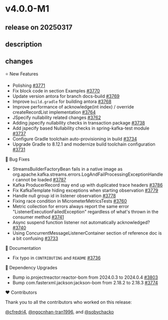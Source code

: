 # v4.0.0-M1

## release on 20250317
## description
## changes
⭐ New Features

* Polishing <a href="https://github.com/spring-projects/spring-kafka/pull/3771" data-hovercard-type="pull_request" data-hovercard-url="/spring-projects/spring-kafka/pull/3771/hovercard">#3771</a>
* Fix block code in section Examples <a href="https://github.com/spring-projects/spring-kafka/pull/3770" data-hovercard-type="pull_request" data-hovercard-url="/spring-projects/spring-kafka/pull/3770/hovercard">#3770</a>
* Update version antora for branch docs-build <a href="https://github.com/spring-projects/spring-kafka/pull/3769" data-hovercard-type="pull_request" data-hovercard-url="/spring-projects/spring-kafka/pull/3769/hovercard">#3769</a>
* Improve <code>build.gradle</code> for building antora <a href="https://github.com/spring-projects/spring-kafka/pull/3768" data-hovercard-type="pull_request" data-hovercard-url="/spring-projects/spring-kafka/pull/3768/hovercard">#3768</a>
* Improve performance of acknowledge(int index) / override createRecordList implementation <a href="https://github.com/spring-projects/spring-kafka/issues/3764" data-hovercard-type="issue" data-hovercard-url="/spring-projects/spring-kafka/issues/3764/hovercard">#3764</a>
* JSpecify nullability related changes <a href="https://github.com/spring-projects/spring-kafka/issues/3762" data-hovercard-type="issue" data-hovercard-url="/spring-projects/spring-kafka/issues/3762/hovercard">#3762</a>
* Adding jspecify nullability checks in transaction package <a href="https://github.com/spring-projects/spring-kafka/pull/3738" data-hovercard-type="pull_request" data-hovercard-url="/spring-projects/spring-kafka/pull/3738/hovercard">#3738</a>
* Add jspecify based Nullability checks in spring-kafka-test module <a href="https://github.com/spring-projects/spring-kafka/pull/3737" data-hovercard-type="pull_request" data-hovercard-url="/spring-projects/spring-kafka/pull/3737/hovercard">#3737</a>
* Configure Gradle toolchain auto-provisioning in build <a href="https://github.com/spring-projects/spring-kafka/issues/3734" data-hovercard-type="issue" data-hovercard-url="/spring-projects/spring-kafka/issues/3734/hovercard">#3734</a>
* Upgrade Gradle to 8.12.1 and modernize build toolchain configuration <a href="https://github.com/spring-projects/spring-kafka/issues/3731" data-hovercard-type="issue" data-hovercard-url="/spring-projects/spring-kafka/issues/3731/hovercard">#3731</a>

🐞 Bug Fixes

* StreamsBuilderFactoryBean fails in a native image as org.apache.kafka.streams.errors.LogAndFailProcessingExceptionHandler cannot be loaded <a href="https://github.com/spring-projects/spring-kafka/issues/3787" data-hovercard-type="issue" data-hovercard-url="/spring-projects/spring-kafka/issues/3787/hovercard">#3787</a>
* Kafka ProducerRecord may end up with duplicated trace headers <a href="https://github.com/spring-projects/spring-kafka/issues/3786" data-hovercard-type="issue" data-hovercard-url="/spring-projects/spring-kafka/issues/3786/hovercard">#3786</a>
* Fix KafkaTemplate hiding exceptions when starting observation <a href="https://github.com/spring-projects/spring-kafka/pull/3779" data-hovercard-type="pull_request" data-hovercard-url="/spring-projects/spring-kafka/pull/3779/hovercard">#3779</a>
* Handle null group id in listener observation <a href="https://github.com/spring-projects/spring-kafka/pull/3778" data-hovercard-type="pull_request" data-hovercard-url="/spring-projects/spring-kafka/pull/3778/hovercard">#3778</a>
* Fixing race condition in MicrometerMetricsTests <a href="https://github.com/spring-projects/spring-kafka/pull/3760" data-hovercard-type="pull_request" data-hovercard-url="/spring-projects/spring-kafka/pull/3760/hovercard">#3760</a>
* Metric collection for errors always report the same error "ListenerExecutionFailedException" regardless of what's thrown in the consumer method <a href="https://github.com/spring-projects/spring-kafka/issues/3741" data-hovercard-type="issue" data-hovercard-url="/spring-projects/spring-kafka/issues/3741/hovercard">#3741</a>
* Async suspend function listener not automatically acknowledged? <a href="https://github.com/spring-projects/spring-kafka/issues/3740" data-hovercard-type="issue" data-hovercard-url="/spring-projects/spring-kafka/issues/3740/hovercard">#3740</a>
* Using ConcurrentMessageListenerContainer section of reference doc is a bit confusing <a href="https://github.com/spring-projects/spring-kafka/issues/3733" data-hovercard-type="issue" data-hovercard-url="/spring-projects/spring-kafka/issues/3733/hovercard">#3733</a>

📔 Documentation

* Fix typo in <code>CONTRIBUTING</code> and <code>README</code> <a href="https://github.com/spring-projects/spring-kafka/pull/3736" data-hovercard-type="pull_request" data-hovercard-url="/spring-projects/spring-kafka/pull/3736/hovercard">#3736</a>

🔨 Dependency Upgrades

* Bump io.projectreactor:reactor-bom from 2024.0.3 to 2024.0.4 <a href="https://github.com/spring-projects/spring-kafka/pull/3803" data-hovercard-type="pull_request" data-hovercard-url="/spring-projects/spring-kafka/pull/3803/hovercard">#3803</a>
* Bump com.fasterxml.jackson:jackson-bom from 2.18.2 to 2.18.3 <a href="https://github.com/spring-projects/spring-kafka/pull/3774" data-hovercard-type="pull_request" data-hovercard-url="/spring-projects/spring-kafka/pull/3774/hovercard">#3774</a>

❤️ Contributors

Thank you to all the contributors who worked on this release:

<a class="user-mention notranslate" data-hovercard-type="user" data-hovercard-url="/users/cfredri4/hovercard" data-octo-click="hovercard-link-click" data-octo-dimensions="link_type:self" href="https://github.com/cfredri4">@cfredri4</a>, <a class="user-mention notranslate" data-hovercard-type="user" data-hovercard-url="/users/ngocnhan-tran1996/hovercard" data-octo-click="hovercard-link-click" data-octo-dimensions="link_type:self" href="https://github.com/ngocnhan-tran1996">@ngocnhan-tran1996</a>, and <a class="user-mention notranslate" data-hovercard-type="user" data-hovercard-url="/users/sobychacko/hovercard" data-octo-click="hovercard-link-click" data-octo-dimensions="link_type:self" href="https://github.com/sobychacko">@sobychacko</a>

